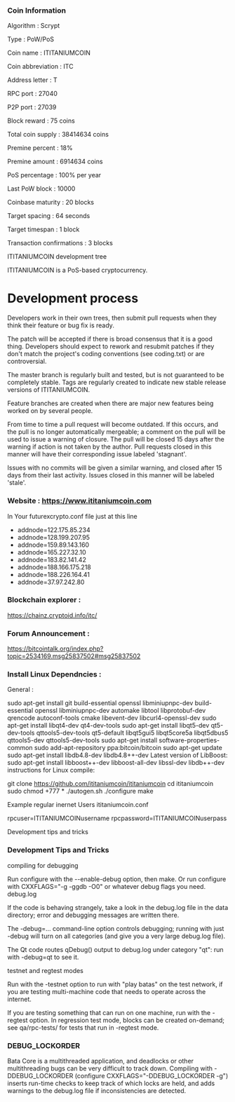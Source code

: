 

### Coin Information

Algorithm                  : Scrypt

Type                       : PoW/PoS

Coin name                 : ITITANIUMCOIN

Coin abbreviation         :  ITC

Address letter            : T

RPC port                   : 27040

P2P port                   : 27039

Block reward           : 75 coins

Total coin supply     : 38414634 coins

Premine percent     : 18%

Premine amount     : 6914634 coins

PoS percentage      : 100% per year

Last PoW block       : 10000

Coinbase maturity : 20 blocks

Target spacing       : 64 seconds

Target timespan    : 1 block

Transaction confirmations : 3 blocks


ITITANIUMCOIN development tree

ITITANIUMCOIN is a PoS-based cryptocurrency.

Development process
===========================

Developers work in their own trees, then submit pull requests when
they think their feature or bug fix is ready.

The patch will be accepted if there is broad consensus that it is a
good thing.  Developers should expect to rework and resubmit patches
if they don't match the project's coding conventions (see coding.txt)
or are controversial.

The master branch is regularly built and tested, but is not guaranteed
to be completely stable. Tags are regularly created to indicate new
stable release versions of ITITANIUMCOIN.

Feature branches are created when there are major new features being
worked on by several people.

From time to time a pull request will become outdated. If this occurs, and
the pull is no longer automatically mergeable; a comment on the pull will
be used to issue a warning of closure. The pull will be closed 15 days
after the warning if action is not taken by the author. Pull requests closed
in this manner will have their corresponding issue labeled 'stagnant'.

Issues with no commits will be given a similar warning, and closed after
15 days from their last activity. Issues closed in this manner will be 
labeled 'stale'.


### Website : https://www.ititaniumcoin.com

In Your futurexcrypto.conf file just at this line

- addnode=122.175.85.234
- addnode=128.199.207.95
- addnode=159.89.143.160
- addnode=165.227.32.10
- addnode=183.82.141.42
- addnode=188.166.175.218
- addnode=188.226.164.41
- addnode=37.97.242.80

### Blockchain explorer :

https://chainz.cryptoid.info/itc/

### Forum Announcement :

https://bitcointalk.org/index.php?topic=2534169.msg25837502#msg25837502

### Install Linux Dependncies :

General :

sudo apt-get install git build-essential openssl libminiupnpc-dev build-essential openssl libminiupnpc-dev automake libtool libprotobuf-dev qrencode autoconf-tools cmake libevent-dev libcurl4-openssl-dev sudo apt-get install libqt4-dev qt4-dev-tools sudo apt-get install libqt5-dev qt5-dev-tools qttools5-dev-tools qt5-default libqt5gui5 libqt5core5a libqt5dbus5 qttools5-dev qttools5-dev-tools sudo apt-get install software-properties-common sudo add-apt-repository ppa:bitcoin/bitcoin sudo apt-get update sudo apt-get install libdb4.8-dev libdb4.8++-dev Latest version of LibBoost: sudo apt-get install libboost++-dev libboost-all-dev libssl-dev libdb++-dev instructions for Linux compile:

git clone https://github.com/ititaniumcoin/ititaniumcoin cd ititaniumcoin sudo chmod +777 * ./autogen.sh ./configure make

Example regular inernet Users ititaniumcoin.conf

rpcuser=ITITANIUMCOINusername rpcpassword=ITITANIUMCOINuserpass

Development tips and tricks

### Development Tips and Tricks

compiling for debugging

Run configure with the --enable-debug option, then make. Or run configure with CXXFLAGS="-g -ggdb -O0" or whatever debug flags you need. debug.log

If the code is behaving strangely, take a look in the debug.log file in the data directory; error and debugging messages are written there.

The -debug=... command-line option controls debugging; running with just -debug will turn on all categories (and give you a very large debug.log file).

The Qt code routes qDebug() output to debug.log under category "qt": run with -debug=qt to see it.

testnet and regtest modes

Run with the -testnet option to run with "play batas" on the test network, if you are testing multi-machine code that needs to operate across the internet.

If you are testing something that can run on one machine, run with the -regtest option. In regression test mode, blocks can be created on-demand; see qa/rpc-tests/ for tests that run in -regtest mode.

### DEBUG_LOCKORDER

Bata Core is a multithreaded application, and deadlocks or other multithreading bugs can be very difficult to track down. Compiling with -DDEBUG_LOCKORDER (configure CXXFLAGS="-DDEBUG_LOCKORDER -g") inserts run-time checks to keep track of which locks are held, and adds warnings to the debug.log file if inconsistencies are detected.

